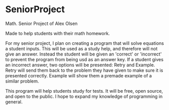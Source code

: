 # SeniorProject
Math. Senior Project of Alex Olsen

Made to help students with their math homework.

  For my senior project, I plan on creating a program that will solve equations a student inputs. This will be used as a study help, and therefore will not give an answer. Instead the student will be given an 'correct' or 'incorrect' to prevent the program from being usd as an answer key. If a student gives an incorrect answer, two options will be presented: Retry and Example. Retry will send them back to the problem they have given to make sure it is presented correctly. Example will show them a premade example of a similar problem.

  This program will help students study for tests. It will be free, open source, and open to the public. I hope to expand my knowledge of programming in general.
